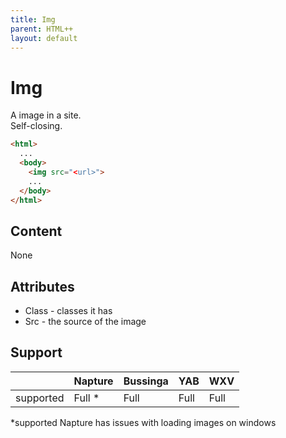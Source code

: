 ```yaml
---
title: Img
parent: HTML++
layout: default
---
```

# Img
A image in a site.\
Self-closing.

```html
<html>
  ...
  <body>
    <img src="<url>">
    ...
  </body>
</html>
```

## Content
None

## Attributes
- Class - classes it has
- Src - the source of the image

## Support

|           | Napture | Bussinga | YAB  | WXV  |
| --------- | ------- | -------- | ---- | ---- |
| supported | Full *  | Full     | Full | Full |

*supported Napture has issues with loading images on windows